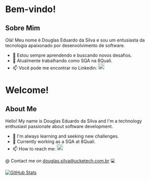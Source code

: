 # Bem-vindo!

## Sobre Mim
Olá! Meu nome é Douglas Eduardo da Silva e sou um entusiasta da tecnologia apaixonado por desenvolvimento de software.

- 🌱 Estou sempre aprendendo e buscando novos desafios.
- 💼 Atualmente trabalhando como SQA na 8Quali.
- 📫 Você pode me encontrar no Linkedin: <a href="https://www.linkedin.com/in/bansshe/" target="_blank"><img style="width: 20px;" src="https://cdn-icons-png.flaticon.com/512/179/179330.png" target="_blank"></a> 

# Welcome!

## About Me
Hello! My name is Douglas Eduardo da Silva and I'm a technology enthusiast passionate about software development.

- 🌱 I'm always learning and seeking new challenges.
- 💼 Currently working as a SQA at 8Quali.
- 📫 How to reach me: <a href="https://www.linkedin.com/in/bansshe/" target="_blank"><img style="width: 20px;" src="https://cdn-icons-png.flaticon.com/512/179/179330.png" target="_blank"></a>


@ Contact me on douglas.silva@ucketech.com.br 💻


[![GitHub Stats](https://github-readme-stats.vercel.app/api?username=Bansshe)](https://github.com/Bansshe)
